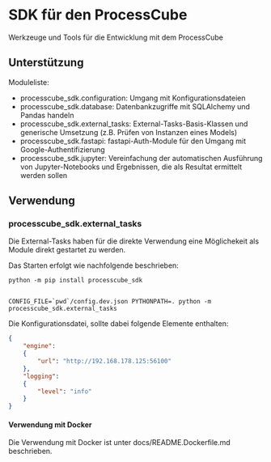 # SDK für den ProcessCube

Werkzeuge und Tools für die Entwicklung mit dem ProcessCube

## Unterstützung

Moduleliste:
- processcube_sdk.configuration: Umgang mit Konfigurationsdateien
- processcube_sdk.database: Datenbankzugriffe mit SQLAlchemy und Pandas handeln
- processcube_sdk.external_tasks: External-Tasks-Basis-Klassen und generische Umsetzung (z.B. Prüfen von Instanzen eines Models)
- processcube_sdk.fastapi: fastapi-Auth-Module für den Umgang mit Google-Authentifizierung
- processcube_sdk.jupyter: Vereinfachung der automatischen Ausführung von Jupyter-Notebooks und Ergebnissen, die als Resultat ermittelt werden sollen


## Verwendung
### processcube_sdk.external_tasks

Die External-Tasks haben für die direkte Verwendung eine Möglichekeit als Module direkt gestartet zu werden.

Das Starten erfolgt wie nachfolgende beschrieben:

```shell
python -m pip install processcube_sdk


CONFIG_FILE=`pwd`/config.dev.json PYTHONPATH=. python -m processcube_sdk.external_tasks
```

Die Konfigurationsdatei, sollte dabei folgende Elemente enthalten:
```json
{
    "engine": 
    {
        "url": "http://192.168.178.125:56100"
    },
    "logging": 
    {
        "level": "info"
    }
}
```
#### Verwendung mit Docker

Die Verwendung mit Docker ist unter docs/README.Dockerfile.md beschrieben.


